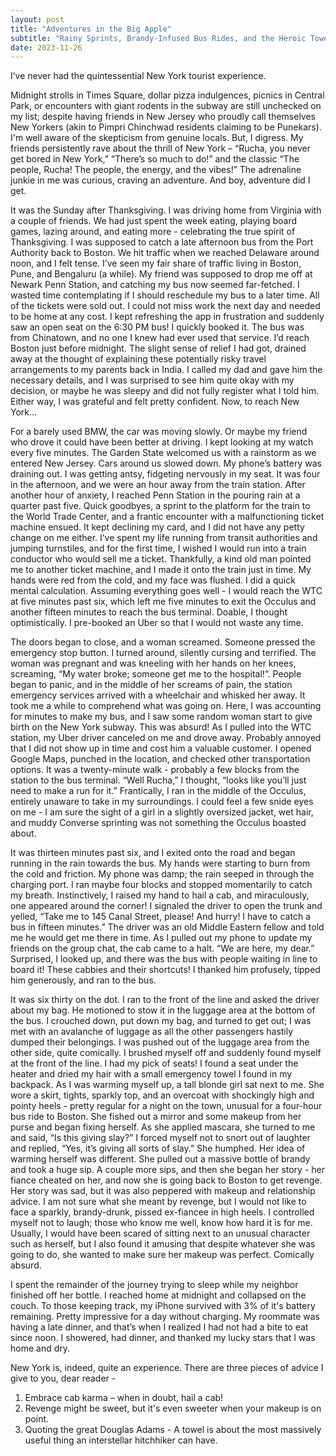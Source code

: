 ```yaml
---
layout: post
title: "Adventures in the Big Apple"
subtitle: "Rainy Sprints, Brandy-Infused Bus Rides, and the Heroic Towel"
date: 2023-11-26
---
```


<p>I’ve never had the quintessential New York tourist experience.</p>

<p>Midnight strolls in Times Square, dollar pizza indulgences, picnics in Central Park, or encounters with giant rodents in the subway are still unchecked on my list; despite having friends in New Jersey who proudly call themselves New Yorkers (akin to Pimpri Chinchwad residents claiming to be Punekars). I'm well aware of the skepticism from genuine locals. But, I digress. My friends persistently rave about the thrill of New York – “Rucha, you never get bored in New York,” “There’s so much to do!” and the classic “The people, Rucha! The people, the energy, and the vibes!” The adrenaline junkie in me was curious, craving an adventure. And boy, adventure did I get.</p>


<p>It was the Sunday after Thanksgiving. I was driving home from Virginia with a couple of friends. We had just spent the week eating, playing board games, lazing around, and eating more - celebrating the true spirit of Thanksgiving. I was supposed to catch a late afternoon bus from the Port Authority back to Boston. We hit traffic when we reached Delaware around noon, and I felt tense. I’ve seen my fair share of traffic living in Boston, Pune, and Bengaluru (a while). My friend was supposed to drop me off at Newark Penn Station, and catching my bus now seemed far-fetched. I wasted time contemplating if I should reschedule my bus to a later time. All of the tickets were sold out. I could not miss work the next day and needed to be home at any cost. I kept refreshing the app in frustration and suddenly saw an open seat on the 6:30 PM bus! I quickly booked it. The bus was from Chinatown, and no one I knew had ever used that service. I’d reach Boston just before midnight. The slight sense of relief I had got, drained away at the thought of explaining these potentially risky travel arrangements to my parents back in India. I called my dad and gave him the necessary details, and I was surprised to see him quite okay with my decision, or maybe he was sleepy and did not fully register what I told him. Either way, I was grateful and felt pretty confident. Now, to reach New York… </p>

<p>For a barely used BMW, the car was moving slowly. Or maybe my friend who drove it could have been better at driving. I kept looking at my watch every five minutes. The Garden State welcomed us with a rainstorm as we entered New Jersey. Cars around us slowed down. My phone’s battery was draining out. I was getting antsy, fidgeting nervously in my seat. It was four in the afternoon, and we were an hour away from the train station. After another hour of anxiety, I reached Penn Station in the pouring rain at a quarter past five. Quick goodbyes, a sprint to the platform for the train to the World Trade Center, and a frantic encounter with a malfunctioning ticket machine ensued. It kept declining my card, and I did not have any petty change on me either. I’ve spent my life running from transit authorities and jumping turnstiles, and for the first time, I wished I would run into a train conductor who would sell me a ticket. Thankfully, a kind old man pointed me to another ticket machine, and I made it onto the train just in time. 
My hands were red from the cold, and my face was flushed. I did a quick mental calculation. Assuming everything goes well -  I would reach the WTC at five minutes past six, which left me five minutes to exit the Occulus and another fifteen minutes to reach the bus terminal. Doable, I thought optimistically. I pre-booked an Uber so that I would not waste any time.</p>


<p>The doors began to close, and a woman screamed. Someone pressed the emergency stop button. I turned around, silently cursing and terrified. The woman was pregnant and was kneeling with her hands on her knees, screaming, “My water broke; someone get me to the hospital!”. People began to panic, and in the middle of her screams of pain, the station emergency services arrived with a wheelchair and whisked her away. It took me a while to comprehend what was going on. Here, I was accounting for minutes to make my bus, and I saw some random woman start to give birth on the New York subway. This was absurd! 
As I pulled into the WTC station, my Uber driver canceled on me and drove away. Probably annoyed that I did not show up in time and cost him a valuable customer. I opened Google Maps, punched in the location, and checked other transportation options. It was a twenty-minute walk - probably a few blocks from the station to the bus terminal. “Well Rucha,” I thought, “looks like you’ll just need to make a run for it.” Frantically, I ran in the middle of the Occulus, entirely unaware to take in my surroundings. I could feel a few snide eyes on me - I am sure the sight of a girl in a slightly oversized jacket, wet hair, and muddy Converse sprinting was not something the Occulus boasted about. </p>

<p>It was thirteen minutes past six, and I exited onto the road and began running in the rain towards the bus. My hands were starting to burn from the cold and friction. My phone was damp; the rain seeped in through the charging port. I ran maybe four blocks and stopped momentarily to catch my breath. Instinctively, I raised my hand to hail a cab, and miraculously, one appeared around the corner! I signaled the driver to open the trunk and yelled, “Take me to 145 Canal Street, please! And hurry! I have to catch a bus in fifteen minutes.” The driver was an old Middle Eastern fellow and told me he would get me there in time. As I pulled out my phone to update my friends on the group chat, the cab came to a halt. “We are here, my dear.” Surprised, I looked up, and there was the bus with people waiting in line to board it! These cabbies and their shortcuts! I thanked him profusely, tipped him generously, and ran to the bus. </p>


<p>It was six thirty on the dot. I ran to the front of the line and asked the driver about my bag. He motioned to stow it in the luggage area at the bottom of the bus. I crouched down, put down my bag, and turned to get out; I was met with an avalanche of luggage as all the other passengers hastily dumped their belongings. I was pushed out of the luggage area from the other side, quite comically. I brushed myself off and suddenly found myself at the front of the line. I had my pick of seats! I found a seat under the heater and dried my hair with a small emergency towel I found in my backpack. 
As I was warming myself up, a tall blonde girl sat next to me. She wore a skirt, tights, sparkly top, and an overcoat with shockingly high and pointy heels - pretty regular for a night on the town, unusual for a four-hour bus ride to Boston. She fished out a mirror and some makeup from her purse and began fixing herself. As she applied mascara, she turned to me and said, “Is this giving slay?” I forced myself not to snort out of laughter and replied, “Yes, it’s giving all sorts of slay.” She humphed. Her idea of warming herself was different. She pulled out a massive bottle of brandy and took a huge sip. A couple more sips, and then she began her story - her fiance cheated on her, and now she is going back to Boston to get revenge. Her story was sad, but it was also peppered with makeup and relationship advice. I am not sure what she meant by revenge, but I would not like to face a sparkly, brandy-drunk, pissed ex-fiancee in high heels. 
I controlled myself not to laugh; those who know me well, know how hard it is for me. Usually, I would have been scared of sitting next to an unusual character such as herself, but I also found it amusing that despite whatever she was going to do, she wanted to make sure her makeup was perfect. Comically absurd. </P>


<p>I spent the remainder of the journey trying to sleep while my neighbor finished off her bottle. I reached home at midnight and collapsed on the couch. To those keeping track, my iPhone survived with 3% of it's battery remaining. Pretty impressive for a day without charging. My roommate was having a late dinner, and that’s when I realized I had not had a bite to eat since noon. I showered, had dinner, and thanked my lucky stars that I was home and dry. </p>

New York is, indeed, quite an experience. There are three pieces of advice I give to you, dear reader -

1. Embrace cab karma – when in doubt, hail a cab!
2. Revenge might be sweet, but it's even sweeter when your makeup is on point.
3. Quoting the great Douglas Adams - A towel is about the most massively useful thing an interstellar hitchhiker can have.
